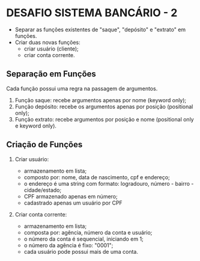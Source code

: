 # DESAFIO SISTEMA BANCÁRIO - 2 

- Separar as funções existentes de "saque", "depósito" e "extrato" em funções. 
- Criar duas novas funções:
    - criar usuário (cliente);
    - criar conta corrente.

## Separação em Funções

Cada função possui uma regra na passagem de argumentos.

1. Função saque: recebe argumentos apenas por nome (keyword only);
2. Função depósito: recebe os argumentos apenas por posição (positional only);
3. Função extrato: recebe argumentos por posição e nome (positional only e keyword only).

## Criação de Funções

1. Criar usuário:
    - armazenamento em lista;
    - composto por: nome, data de nascimento, cpf e endereço; 
    - o endereço é uma string com formato: logradouro, número - bairro - cidade/estado; 
    - CPF armazenado apenas em número;
    - cadastrado apenas um usuário por CPF

2. Criar conta corrente: 
    - armazenamento em lista; 
    - composta por: agência, número da conta e usuário; 
    - o número da conta é sequencial, iniciando em 1; 
    - o número da agência é fixo: "0001"; 
    - cada usuário pode possui mais de uma conta. 

